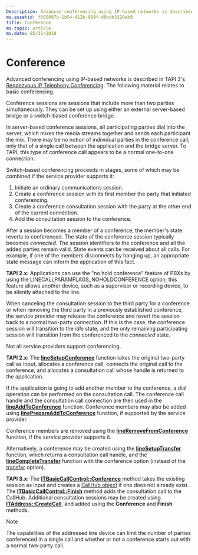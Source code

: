 ```yaml
---
Description: Advanced conferencing using IP-based networks is described in TAPI 3s Rendezvous IP Telephony Conferencing. The following material relates to basic conferencing.
ms.assetid: f685097b-1b54-412b-999f-d9bdb3120ab9
title: Conference
ms.topic: article
ms.date: 05/31/2018
---
```


# Conference

Advanced conferencing using IP-based networks is described in TAPI 3's [Rendezvous IP Telephony Conferencing](rendezvous-ip-telephony-conferencing.md). The following material relates to basic conferencing.

Conference sessions are sessions that include more than two parties simultaneously. They can be set up using either an external server-based bridge or a switch-based conference bridge.

In server-based conference sessions, all participating parties dial into the server, which mixes the media streams together and sends each participant the mix. There may be no notion of individual parties in the conference call, only that of a single call between the application and the bridge server. To TAPI, this type of conference call appears to be a normal one-to-one connection.

Switch-based conferencing proceeds in stages, some of which may be combined if the service provider supports it:

1.  Initiate an ordinary communications session.
2.  Create a conference session with its first member the party that initiated conferencing.
3.  Create a conference consultation session with the party at the other end of the current connection.
4.  Add the consultation session to the conference.

After a session becomes a member of a conference, the member's state reverts to conferenced. The state of the conference session typically becomes *connected*. The session identifiers to the conference and all the added parties remain valid. State events can be received about all calls. For example, if one of the members disconnects by hanging up, an appropriate state message can inform the application of this fact.

**TAPI 2.x:** Applications can use the "no hold conference" feature of PBXs by using the LINECALLPARAMFLAGS\_NOHOLDCONFERENCE option; this feature allows another device, such as a supervisor or recording device, to be silently attached to the line.

When canceling the consultation session to the third party for a conference or when removing the third party in a previously established conference, the service provider may release the conference and revert the session back to a normal two-party connection. If this is the case, the conference session will transition to the *idle* state, and the only remaining participating session will transition from the conferenced to the *connected* state.

Not all service providers support conferencing.

**TAPI 2.x:** The [**lineSetupConference**](https://msdn.microsoft.com/en-us/library/ms736113(v=VS.85).aspx) function takes the original two-party call as input, allocates a conference call, connects the original call to the conference, and allocates a consultation call whose handle is returned to the application.

If the application is going to add another member to the conference, a dial operation can be performed on the consultation call. The conference call handle and the consultation call connection are then used in the [**lineAddToConference**](https://msdn.microsoft.com/en-us/library/ms734943(v=VS.85).aspx) function. Conference members may also be added using [**linePrepareAddToConference**](https://msdn.microsoft.com/en-us/library/ms736012(v=VS.85).aspx) function, if supported by the service provider.

Conference members are removed using the [**lineRemoveFromConference**](https://msdn.microsoft.com/en-us/library/ms736047(v=VS.85).aspx) function, if the service provider supports it.

Alternatively, a conference may be created using the [**lineSetupTransfer**](https://msdn.microsoft.com/en-us/library/ms736115(v=VS.85).aspx) function, which returns a consultation call handle, and the [**lineCompleteTransfer**](https://msdn.microsoft.com/en-us/library/ms735578(v=VS.85).aspx) function with the conference option (instead of the [transfer](transfer-ovr.md) option).

**TAPI 3.x:** The [**ITBasicCallControl::Conference**](/windows/desktop/api/tapi3if/nf-tapi3if-itbasiccallcontrol-conference) method takes the existing session as input and creates a [CallHub object](callhub-object.md) if one does not already exist. The [**ITBasicCallControl::Finish**](/windows/desktop/api/tapi3if/nf-tapi3if-itbasiccallcontrol-finish) method adds the consultation call to the CallHub. Additional consultation sessions may be created using [**ITAddress::CreateCall**](/windows/desktop/api/tapi3if/nf-tapi3if-itaddress-createcall), and added using the **Conference** and **Finish** methods.

> [!Note]  
> The capabilities of the addressed line device can limit the number of parties conferenced in a single call and whether or not a conference starts out with a normal two-party call.

 

 

 



